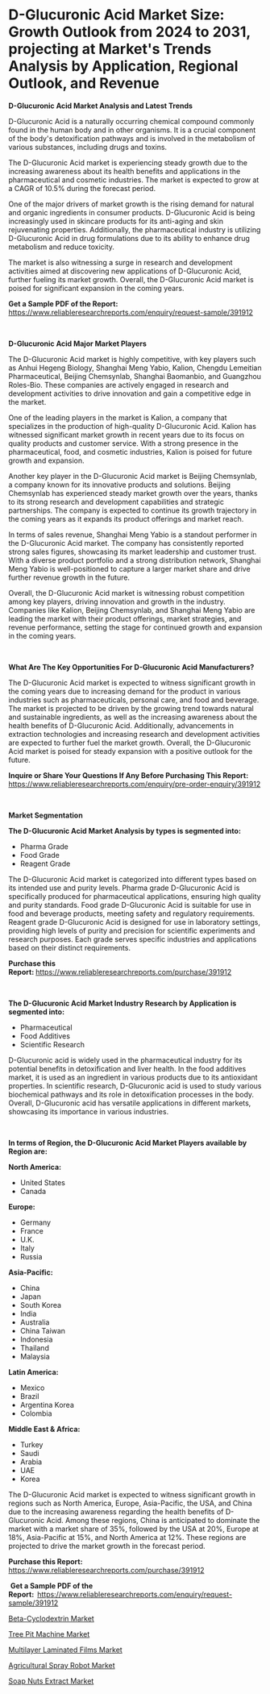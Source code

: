 <p><h1>D-Glucuronic Acid Market Size: Growth Outlook from 2024 to 2031, projecting at Market's Trends Analysis by Application, Regional Outlook, and Revenue</h1></p><p><strong>D-Glucuronic Acid Market Analysis and Latest Trends</strong></p>
<p><p>D-Glucuronic Acid is a naturally occurring chemical compound commonly found in the human body and in other organisms. It is a crucial component of the body's detoxification pathways and is involved in the metabolism of various substances, including drugs and toxins.</p><p>The D-Glucuronic Acid market is experiencing steady growth due to the increasing awareness about its health benefits and applications in the pharmaceutical and cosmetic industries. The market is expected to grow at a CAGR of 10.5% during the forecast period.</p><p>One of the major drivers of market growth is the rising demand for natural and organic ingredients in consumer products. D-Glucuronic Acid is being increasingly used in skincare products for its anti-aging and skin rejuvenating properties. Additionally, the pharmaceutical industry is utilizing D-Glucuronic Acid in drug formulations due to its ability to enhance drug metabolism and reduce toxicity.</p><p>The market is also witnessing a surge in research and development activities aimed at discovering new applications of D-Glucuronic Acid, further fueling its market growth. Overall, the D-Glucuronic Acid market is poised for significant expansion in the coming years.</p></p>
<p><strong>Get a Sample PDF of the Report:&nbsp;</strong> <a href="https://www.reliableresearchreports.com/enquiry/request-sample/391912">https://www.reliableresearchreports.com/enquiry/request-sample/391912</a></p>
<p>&nbsp;</p>
<p><strong>D-Glucuronic Acid Major Market Players</strong></p>
<p><p>The D-Glucuronic Acid market is highly competitive, with key players such as Anhui Hegeng Biology, Shanghai Meng Yabio, Kalion, Chengdu Lemeitian Pharmaceutical, Beijing Chemsynlab, Shanghai Baomanbio, and Guangzhou Roles-Bio. These companies are actively engaged in research and development activities to drive innovation and gain a competitive edge in the market.</p><p>One of the leading players in the market is Kalion, a company that specializes in the production of high-quality D-Glucuronic Acid. Kalion has witnessed significant market growth in recent years due to its focus on quality products and customer service. With a strong presence in the pharmaceutical, food, and cosmetic industries, Kalion is poised for future growth and expansion.</p><p>Another key player in the D-Glucuronic Acid market is Beijing Chemsynlab, a company known for its innovative products and solutions. Beijing Chemsynlab has experienced steady market growth over the years, thanks to its strong research and development capabilities and strategic partnerships. The company is expected to continue its growth trajectory in the coming years as it expands its product offerings and market reach.</p><p>In terms of sales revenue, Shanghai Meng Yabio is a standout performer in the D-Glucuronic Acid market. The company has consistently reported strong sales figures, showcasing its market leadership and customer trust. With a diverse product portfolio and a strong distribution network, Shanghai Meng Yabio is well-positioned to capture a larger market share and drive further revenue growth in the future.</p><p>Overall, the D-Glucuronic Acid market is witnessing robust competition among key players, driving innovation and growth in the industry. Companies like Kalion, Beijing Chemsynlab, and Shanghai Meng Yabio are leading the market with their product offerings, market strategies, and revenue performance, setting the stage for continued growth and expansion in the coming years.</p></p>
<p>&nbsp;</p>
<p><strong>What Are The Key Opportunities For D-Glucuronic Acid Manufacturers?</strong></p>
<p><p>The D-Glucuronic Acid market is expected to witness significant growth in the coming years due to increasing demand for the product in various industries such as pharmaceuticals, personal care, and food and beverage. The market is projected to be driven by the growing trend towards natural and sustainable ingredients, as well as the increasing awareness about the health benefits of D-Glucuronic Acid. Additionally, advancements in extraction technologies and increasing research and development activities are expected to further fuel the market growth. Overall, the D-Glucuronic Acid market is poised for steady expansion with a positive outlook for the future.</p></p>
<p><strong>Inquire or Share Your Questions If Any Before Purchasing This Report:</strong> <a href="https://www.reliableresearchreports.com/enquiry/pre-order-enquiry/391912">https://www.reliableresearchreports.com/enquiry/pre-order-enquiry/391912</a></p>
<p>&nbsp;</p>
<p><strong>Market Segmentation</strong></p>
<p><strong>The D-Glucuronic Acid Market Analysis by types is segmented into:</strong></p>
<p><ul><li>Pharma Grade</li><li>Food Grade</li><li>Reagent Grade</li></ul></p>
<p><p>The D-Glucuronic Acid market is categorized into different types based on its intended use and purity levels. Pharma grade D-Glucuronic Acid is specifically produced for pharmaceutical applications, ensuring high quality and purity standards. Food grade D-Glucuronic Acid is suitable for use in food and beverage products, meeting safety and regulatory requirements. Reagent grade D-Glucuronic Acid is designed for use in laboratory settings, providing high levels of purity and precision for scientific experiments and research purposes. Each grade serves specific industries and applications based on their distinct requirements.</p></p>
<p><strong>Purchase this Report:&nbsp;</strong><a href="https://www.reliableresearchreports.com/purchase/391912">https://www.reliableresearchreports.com/purchase/391912</a></p>
<p>&nbsp;</p>
<p><strong>The D-Glucuronic Acid Market Industry Research by Application is segmented into:</strong></p>
<p><ul><li>Pharmaceutical</li><li>Food Additives</li><li>Scientific Research</li></ul></p>
<p><p>D-Glucuronic acid is widely used in the pharmaceutical industry for its potential benefits in detoxification and liver health. In the food additives market, it is used as an ingredient in various products due to its antioxidant properties. In scientific research, D-Glucuronic acid is used to study various biochemical pathways and its role in detoxification processes in the body. Overall, D-Glucuronic acid has versatile applications in different markets, showcasing its importance in various industries.</p></p>
<p>&nbsp;</p>
<p><strong>In terms of Region, the D-Glucuronic Acid Market Players available by Region are:</strong></p>
<p>
    <p> <strong> North America: </strong>
        <ul>
            <li>United States</li>
            <li>Canada</li>
        </ul>
        </p> 
    <p> <strong> Europe: </strong>
        <ul>
            <li>Germany</li>
            <li>France</li>
            <li>U.K.</li>
            <li>Italy</li>
            <li>Russia</li>
        </ul>
        </p> 
    <p> <strong> Asia-Pacific: </strong>
        <ul>
            <li>China</li>
            <li>Japan</li>
            <li>South Korea</li>
            <li>India</li>
            <li>Australia</li>
            <li>China Taiwan</li>
            <li>Indonesia</li>
            <li>Thailand</li>
            <li>Malaysia</li>
        </ul>
        </p> 
    <p> <strong> Latin America: </strong>
        <ul>
            <li>Mexico</li>
            <li>Brazil</li>
            <li>Argentina Korea</li>
            <li>Colombia</li>
        </ul>
        </p> 
    <p> <strong> Middle East & Africa: </strong>
        <ul>
            <li>Turkey</li>
            <li>Saudi</li>
            <li>Arabia</li>
            <li>UAE</li>
            <li>Korea</li>
        </ul>
    </p>
    </p>
<p><p>The D-Glucuronic Acid market is expected to witness significant growth in regions such as North America, Europe, Asia-Pacific, the USA, and China due to the increasing awareness regarding the health benefits of D-Glucuronic Acid. Among these regions, China is anticipated to dominate the market with a market share of 35%, followed by the USA at 20%, Europe at 18%, Asia-Pacific at 15%, and North America at 12%. These regions are projected to drive the market growth in the forecast period.</p></p>
<p><strong>Purchase this Report: </strong><a href="https://www.reliableresearchreports.com/purchase/391912">https://www.reliableresearchreports.com/purchase/391912</a></p>
<p>&nbsp;<strong>Get a Sample PDF of the Report:&nbsp;&nbsp;</strong><a href="https://www.reliableresearchreports.com/enquiry/request-sample/391912">https://www.reliableresearchreports.com/enquiry/request-sample/391912</a></p>
<p><strong></strong></p>
<p><p><a href="https://github.com/nancykennedykellievqfqt2/Market-Research-Report-List-1/blob/main/beta-cyclodextrin-market.md">Beta-Cyclodextrin Market</a></p><p><a href="https://zircon-bluebell-299.notion.site/Tree-Pit-Machine-Market-Size-Market-Share-and-Global-Market-Analysis-Report-2024-2031-55cc46d0723a48608a4fdf0d960efc91">Tree Pit Machine Market</a></p><p><a href="https://view.publitas.com/reportprime-1/multilayer-laminated-films-market-size-growth-and-forecast-from-2024-2031/">Multilayer Laminated Films Market</a></p><p><a href="https://fearless-okapi-6c8.notion.site/Agricultural-Spray-Robot-Market-Centers-on-Aspects-such-as-Market-Growth-Market-Share-Market-Oppor-ec17d57c65714fd8af89d68257e9671b">Agricultural Spray Robot Market</a></p><p><a href="https://view.publitas.com/reportprime-1/soap-nuts-extract-market-size-share-trends-analysis-report-by-material-by-type-by-end-user-by-region-and-segment-forecasts-2024-2031/">Soap Nuts Extract Market</a></p></p>